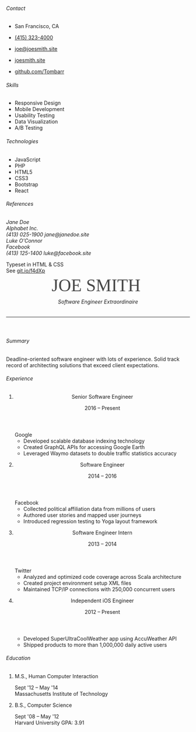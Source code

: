 <!DOCTYPE html>
<html lang="en" moznomarginboxes>
    <head>
        <meta charset="utf-8" />
        <meta http-equiv="X-UA-Compatible" content="IE=edge;chrome=1" />
        <meta http-equiv="Content-Type" content="text/html;charset=UTF-8" />
        <meta name="google" content="notranslate" />
        <!-- Metadata (autofilled by "Save to HTML") -->
        <meta name="author" content="Joe Smith" />
        <meta name="subject" content="A really good software engineer you should hire" />
        <meta name="keywords" content="coding, developing, hacking" />
        <meta name="date" content="2009-04-01" />
        <meta name="generator" content="html-resume-template" />
        <!-- Google Fonts, Normalize, and Font Awesome -->
        <link rel="stylesheet" type="text/css" href="https://fonts.googleapis.com/css?family=Cardo|Montserrat:300,400,500&amp;subset=latin-ext" crossorigin="anonymous" />
        <link rel="stylesheet" type="text/css" href="https://cdnjs.cloudflare.com/ajax/libs/normalize/8.0.0/normalize.min.css" integrity="sha256-oSrCnRYXvHG31SBifqP2PM1uje7SJUyX0nTwO2RJV54=" crossorigin="anonymous" />
        <link rel="stylesheet" type="text/css" href="https://use.fontawesome.com/releases/v5.1.0/css/all.css" integrity="sha384-lKuwvrZot6UHsBSfcMvOkWwlCMgc0TaWr+30HWe3a4ltaBwTZhyTEggF5tJv8tbt" crossorigin="anonymous" />
        <!-- Custom Styles -->
        <link rel="stylesheet" type="text/css" href="./paper.css" />
        <link rel="stylesheet" type="text/css" href="./styles.css" />
        <link rel="stylesheet" type="text/css" href="./typography.css" />
        <link rel="stylesheet" type="text/css" media="screen" href="./screen.css" />
        <link rel="stylesheet" type="text/css" media="print" href="./print.css" />
        <title>HTML Resume Template</title>
    </head>
    <body class="letter">
        <section id="save">
            <section class="sheet">
                <aside>
                    <section class="contact">
                        <h6>Contact</h6>
                        <ul>
                            <li>
                                <p><i class="fa fa-map-marker-alt" title="Location"></i> San Francisco, CA</p>
                            </li>
                            <li>
                                <p><i class="fa fa-phone" title="Cell phone"></i> <a href="tel:4153234000">(415) 323-4000</a></p>
                            </li>
                            <li>
                                <p><i class="fa fa-envelope" title="Email"></i> <a href="mailto:joe@joesmith.site">joe@joesmith.site</a></p>
                            </li>
                            <li>
                                <p><i class="fa fa-globe-americas" title="Website"></i> <a href="https://joesmith.site">joesmith.site</a></p>
                            </li>
                            <li>
                                <p><i class="fab fa-github" title="GitHub"></i> <a href="https://github.com/Tombarr">github.com/Tombarr</a></p>
                            </li>
                        </ul>
                    </section>
                    <section class="skills">
                        <h6>Skills</h6>
                        <ul>
                            <li><span>Responsive Design</span></li>
                            <li><span>Mobile Development</span></li>
                            <li><span>Usability Testing</span></li>
                            <li><span>Data Visualization</span></li>
                            <li><span>A/B Testing</span></li>
                        </ul>
                    </section>
                    <section class="skills">
                        <h6>Technologies</h6>
                        <ul>
                            <li><span>JavaScript</span></li>
                            <li><span>PHP</span></li>
                            <li><span>HTML5</span></li>
                            <li><span>CSS3</span></li>
                            <li><span>Bootstrap</span></li>
                            <li><span>React</span></li>
                        </ul>
                    </section>
                    <section class="references">
                        <h6>References</h6>
                        <address>
                            Jane Doe<br />
                            Alphabet Inc.<br />
                            (413) 025-1900
                            jane@janedoe.site
                        </address>
                        <address>
                            Luke O'Connor<br />
                            Facebook<br />
                            (413) 125-1400
                            luke@facebook.site
                        </address>
                        <p>Typeset in HTML &amp; CSS<br />
                        See <a href="https://git.io/f4dXp">git.io/f4dXp</a></p>
                    </section>
                </aside>
                <section>
                    <header class="name" aria-label="Joe Smith">
                        <a href="https://joesmith.site">
                            <svg width="257px" height="35px" viewBox="0 0 257 35" version="1.1" xmlns="http://www.w3.org/2000/svg" xmlns:xlink="http://www.w3.org/1999/xlink">
                                <g id="Page-1" stroke="none" stroke-width="1" fill="none" fill-rule="evenodd" font-family="Montserrat-Regular, Montserrat" font-size="48" font-weight="normal">
                                    <g id="Letter" transform="translate(-54.000000, -140.000000)" fill="#484848">
                                        <text id="JOE-SMITH">
                                            <tspan x="54.728" y="174">JOE SMITH</tspan>
                                        </text>
                                    </g>
                                </g>
                            </svg>
                        </a>
                        <h6>Software Engineer Extraordinaire</h6>
                        <hr />
                    </header>
                    <section>
                        <section class="summary">
                            <h6>Summary</h6>
                            <p>Deadline-oriented software engineer with lots of experience.
                                Solid track record of architecting solutions that exceed client expectations.</p>
                        </section>
                        <section class="experience">
                            <h6>Experience</h6>
                            <ol>
                                <li>
                                    <header>
                                        <p class="sanserif">Senior Software Engineer</p>
                                        <time>2016 – Present</time>
                                    </header>
                                    <span>Google</span>
                                    <ul>
                                        <li>Developed scalable database indexing technology</li>
                                        <li>Created GraphQL APIs for accessing Google Earth</li>
                                        <li>Leveraged Waymo datasets to double traffic statistics accuracy</li>
                                    </ul>
                                </li>
                                <li>
                                    <header>
                                        <p class="sanserif">Software Engineer</p>
                                        <time>2014 – 2016</time>
                                    </header>
                                    <span>Facebook</span>
                                    <ul>
                                        <li>Collected political affiliation data from millions of users</li>
                                        <li>Authored user stories and mapped user journeys</li>
                                        <li>Introduced regression testing to Yoga layout framework</li>
                                    </ul>
                                </li>
                                <li>
                                    <header>
                                        <p class="sanserif">Software Engineer Intern</p>
                                        <time>2013 – 2014</time>
                                    </header>
                                    <span>Twitter</span>
                                    <ul>
                                        <li>Analyzed and optimized code coverage across Scala architecture</li>
                                        <li>Created project environment setup XML files</li>
                                        <li>Maintained TCP/IP connections with 250,000 concurrent users</li>
                                    </ul>
                                </li>
                                <li>
                                    <header>
                                        <p class="sanserif">Independent iOS Engineer</p>
                                        <time>2012 – Present</time>
                                    </header>
                                    <ul>
                                        <li>Developed SuperUltraCoolWeather app using AccuWeather API</li>
                                        <li>Shipped products to more than 1,000,000 daily active users</li>
                                    </ul>
                                </li>
                            </ol>
                        </section>
                        <section class="education">
                            <h6>Education</h6>
                            <ol>
                                <li>
                                    <div>
                                        <p class="sanserif">M.S., Human Computer Interaction</p>
                                        <time>Sept '12 – May '14</time>
                                    </div>
                                    <div>
                                        <span>Massachusetts Institute of Technology</span>
                                        <span></span>
                                    </div>
                                </li>
                                <li>
                                    <div>
                                        <p class="sanserif">B.S., Computer Science</p>
                                        <time>Sept '08 – May '12</time>
                                    </div>
                                    <div>
                                        <span>Harvard University</span>
                                        <span>GPA: 3.91</span>
                                    </div>
                                </li>
                            </ol>
                        </section>
                    </section>
                </section>
            </section>
        </section>
    </body>
</html>
